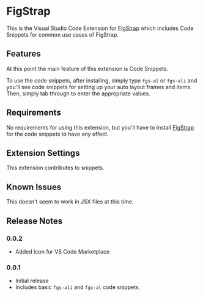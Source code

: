 # FigStrap

This is the Visual Studio Code Extension for [FigStrap](https://github.com/bitesite/figstrap) which includes Code Snippets for common use cases of FigStrap.

## Features

At this point the main feature of this extension is Code Snippets.

To use the code snippets, after installing, simply type `fgs-al` or `fgs-ali` and you'll see code snippets for setting up your auto layout frames and items. Then, simply tab through to enter the appropriate values.

## Requirements

No requirements for using this extension, but you'll have to install [FigStrap](https://github.com/bitesite/figstrap) for the code snippets to have any effect.

## Extension Settings

This extension contributes to snippets.

## Known Issues

This doesn't seem to work in JSX files at this time.

## Release Notes

### 0.0.2

- Added Icon for VS Code Marketplace

### 0.0.1

- Initial release
- Includes basic `fgs-ali` and `fgs-al` code snippets.
